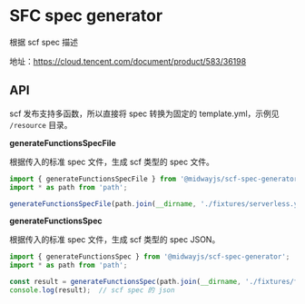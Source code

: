 # SFC spec generator

根据 scf spec 描述

地址：https://cloud.tencent.com/document/product/583/36198


## API

scf 发布支持多函数，所以直接将 spec 转换为固定的 template.yml，示例见 `/resource` 目录。

**generateFunctionsSpecFile**

根据传入的标准 spec 文件，生成 scf 类型的 spec 文件。

```ts
import { generateFunctionsSpecFile } from '@midwayjs/scf-spec-generator';
import * as path from 'path';

generateFunctionsSpecFile(path.join(__dirname, './fixtures/serverless.yml'));
```

**generateFunctionsSpec**

根据传入的标准 spec 文件，生成 scf 类型的 spec JSON。

```ts
import { generateFunctionsSpec } from '@midwayjs/scf-spec-generator';
import * as path from 'path';

const result = generateFunctionsSpec(path.join(__dirname, './fixtures/fun.yml'));
console.log(result);  // scf spec 的 json
```
